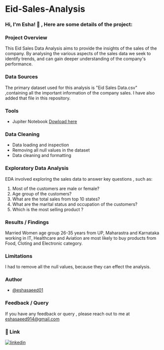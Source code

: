 # Eid-Sales-Analysis

### Hi, I'm Esha! 👋 , Here are some details of the project:


### Project Overview
This Eid Sales Data Analysis aims to provide the insights of the sales of the company. By analysing the various aspects of the sales data we seek to identify trends, and can gain deeper understanding of the company's performance.

### Data Sources
The primary dataset used for this analysis is "Eid Sales Data.csv" ,containing all the important information of the company sales. I have also added that file in this repository.

### Tools
- Jupiter Notebook [Dowload here](https://jupyter.org/)

### Data Cleaning 
- Data loading and inspection
- Removing all null values in the dataset
- Data cleaning and formatting

### Exploratory Data Analysis
EDA involved exploring the sales data to answer key questions , such as:
1. Most of the customers are male or female?
2. Age group of the customers?
3. What are the total sales from top 10 states?
4. What are the marital status and occupation of the customers?
5. Which is the most selling product ?

### Results / Findings
Married Women age group 26-35 years from UP, Maharastra and Karnataka working in IT, Healthcare and Aviation are most likely to buy products from Food, Cloting and Electronic category.

### Limitations
I had to remove all the null values, because they can effect the analysis.

### Author
- [@eshasaeed01](https://github.com/eshasaeed01)

### Feedback / Query
If you have any feedback or query , please reach out to me at eshasaeed914@gmail.com

### 🔗 Link

[![linkedin](https://img.shields.io/badge/linkedin-0A66C2?style=for-the-badge&logo=linkedin&logoColor=white)](https://www.linkedin.com/in/eshasaeed/)


